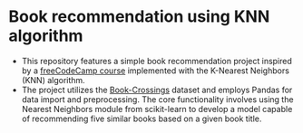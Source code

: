 # Book recommendation using KNN algorithm
- This repository features a simple book recommendation project inspired by a [freeCodeCamp course](https://www.freecodecamp.org/learn/machine-learning-with-python/machine-learning-with-python-projects/book-recommendation-engine-using-knn) implemented with the K-Nearest Neighbors (KNN) algorithm.
- The project utilizes the [Book-Crossings](http://www2.informatik.uni-freiburg.de/~cziegler/BX/) dataset and employs Pandas for data import and preprocessing. The core functionality involves using the Nearest Neighbors module from scikit-learn to develop a model capable of recommending five similar books based on a given book title.
